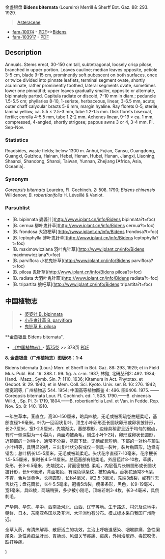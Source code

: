 金盏银盘 **Bidens biternata** (Loureiro) Merrill & Sherff Bot. Gaz. 88: 293. 1929.

> [Asteraceae](http://www.iplant.cn/info/Asteraceae?t=foc)
* [fam-10074](http://www.iplant.cn/foc/fam/10074) - [PDF](http://www.iplant.cn/foc/pdf/Asteraceae.pdf)>>[Bidens](http://www.iplant.cn/info/Bidens?t=foc)
* [fam-103917](http://www.iplant.cn/foc/fam/103917) - [PDF](http://www.iplant.cn/foc/pdf/Bidens.pdf)

## Description

Annuals. Stems erect, 30-150 cm tall, subtetragonal, loosely crisp pilose, branched in upper portion. Leaves cauline; median leaves opposite, petiole 3-5 cm, blade 9-15 cm, prominently soft pubescent on both surfaces, once or twice divided into pinnate leaflets, terminal segment ovate, shortly acuminate, rather prominently toothed, lateral segments ovate, sometimes lower one pinnatifid; upper leaves gradually smaller, opposite or alternate, bipinnately parted. Capitula radiate or discoid, 7-10 mm in diam.; peduncle 1.5-5.5 cm; phyllaries 8-10, 1-seriate, herbaceous, linear, 3-6.5 mm, acute; outer chaff calycular bracts 5-6 mm, margin hyaline. Ray florets 0-5, sterile; lamina yellow, ca. 5.5 × 2.5-3 mm, tube 1.2-1.5 mm. Disk florets bisexual, fertile; corolla 4-5.5 mm, tube 1.2-2 mm. Achenes linear, 9-19 × ca. 1 mm, compressed, 4-angled, shortly strigose; pappus awns 3 or 4, 3-4 mm. Fl. Sep-Nov.

### Statistics
Roadsides, waste fields; below 1300 m. Anhui, Fujian, Gansu, Guangdong, Guangxi, Guizhou, Hainan, Hebei, Henan, Hubei, Hunan, Jiangxi, Liaoning, Shaanxi, Shandong, Shanxi, Taiwan, Yunnan, Zhejiang [Africa, Asia, Oceania].

### Synonym
*Coreopsis biternata* Loureiro, Fl. Cochinch. 2: 508. 1790; *Bidens chinensis* Willdenow; *B. robertianifolia* H. Léveillé & Vaniot.



### Parsublist

* [B.  bipinnata  婆婆针](http://www.iplant.cn/info/Bidens bipinnata?t=foc)
* [B.  cernua  柳叶鬼针草](http://www.iplant.cn/info/Bidens cernua?t=foc)
* [B.  frondosa  大狼杷草](http://www.iplant.cn/info/Bidens frondosa?t=foc)
* [B.  leptophylla  薄叶鬼针草](http://www.iplant.cn/info/Bidens leptophylla?t=foc)
* [B.  maximowicziana  羽叶鬼针草](http://www.iplant.cn/info/Bidens maximowicziana?t=foc)
* [B.  parviflora  小花鬼针草](http://www.iplant.cn/info/Bidens parviflora?t=foc)
* [B.  pilosa  鬼针草](http://www.iplant.cn/info/Bidens pilosa?t=foc)
* [B.  radiata  大羽叶鬼针草](http://www.iplant.cn/info/Bidens radiata?t=foc)
* [B.  tripartita  狼杷草](http://www.iplant.cn/info/Bidens tripartita?t=foc)

## 中国植物志

> * [婆婆针  B.  bipinnata](Bidens-bipinnata-婆婆针.md)
> * [小花鬼针草  B.  parviflora](Bidens-parviflora-小花鬼针草.md)
> * [鬼针草  B.  pilosa](Bidens-pilosa-鬼针草.md)


**金盏银盘 Bidens biternata",



* [《中国植物志》](http://www.iplant.cn/frps)- [第75卷](http://www.iplant.cn/frps/vol/75) >> 378页 [PDF](http://www.iplant.cn/frps/pdf/75/378a.PDF)


**8. 金盏银盘（广州植物志）图版65：1-4**

Bidens biternata (Lour.) Merr. et Sherff in Bot. Gaz. 88: 293, 1929; et in Field Mus. Publ. Bot. 16: 388. t. 99. fig. a. c-m. 1937; 林鎔, 北研丛刊2: 492. 1934; Hand. -Mazz., Symb. Sin. 7: 1110. 1936; Kitamura in Act. Phytotax. et Geobot. 9: 29. 1940; et in Mem. Coll. Sci. Kyoto. Univ. ser. B. 16: 276. 1942; 侯宽昭等, 广州植物志 544. 1954; 中国高等植物图鉴 4: 496. 图6406. 1975. ——Coreopsis biternata Lour. Fl. Cochinch. ed. 1, 508. 1790.——B. chinensis Willd, , Sp. Pl. 3: 1719, 1804.——B. robertianifolia Levl. et Van. in Fedde. Rep. Nov. Sp. 8: 140. 1910.

一年生草本。茎直立，高30-150厘米，略具四棱，无毛或被稀疏卷曲短柔毛，基部直径1-9毫米。叶为一回羽状复叶，顶生小叶卵形至长圆状卵形或卵状披针形，长2-7厘米，宽1-2.5厘米，先端渐尖，基部楔形，边缘具稍密且近于均匀的锯齿，有时一侧深裂为一小裂片，两面均被柔毛，侧生小叶1-2对，卵形或卵状长圆形，近顶部的一对稍小，通常不分裂，基部下延，无柄或具短柄，下部的一对约与顶生小叶相等，具明显的柄，三出复叶状分裂或仅一侧具一裂片，裂片椭圆形，边缘有锯齿；总叶柄长1.5-5厘米，无毛或被疏柔毛。头状花序直径7-10毫米，花序梗长1.5-5.5厘米，果时长4.5-11厘米。总苞基部有短柔毛，外层苞片8-10枚，草质，条形，长3-6.5毫米，先端锐尖，背面密被短. 柔毛，内层苞片长椭圆形或长圆状披针形，长5-6毫米，背面褐色，有深色纵条纹，被短柔毛。舌状花通常3-5朵，不育，舌片淡黄色，长椭圆形，长约4毫米，宽2.5-3毫米，先端3齿裂，或有时无舌状花；盘花筒状，长4-5.5毫米，冠檐5齿裂。瘦果条形，黑色，长9-19毫米，宽1毫米，具四棱，两端稍狭，多少被小刚毛，顶端芒刺3-4枚，长3-4毫米，具倒刺毛。

产华南、华东、华中、西南及河北、山西、辽宁等地。生于路边、村旁及荒地中。朝鲜、日本、东南亚各国以及非洲、大洋洲均有分布。模式标本采自我国广州附近。

全草入药，有清热解毒、散瘀活血的功效，主治上呼吸道感染、咽喉肿痛、急性阑尾炎、急性黄疸型肝炎、胃肠炎、风湿关节疼痛、疟疾，外用治疮疖、毒蛇咬伤、跌打肿痛。



}